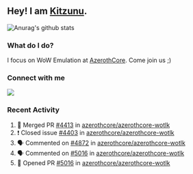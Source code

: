 ## Hey! I am [Kitzunu](https://Github.com/Kitzunu).

![Anurag's github stats](https://github-readme-stats.kitzunu.vercel.app/api?username=Kitzunu&show_icons=true)

### What do I do?

I focus on WoW Emulation at [AzerothCore](https://Github.com/AzerothCore). Come join us ;)

### Connect with me
[![](https://img.shields.io/badge/AzerothCore%20Discord-Connect%20with%20me!-green)](https://discord.com/invite/gkt4y2x)

### Recent Activity

<!--START_SECTION:activity-->
1. 🎉 Merged PR [#4413](https://github.com/azerothcore/azerothcore-wotlk/pull/4413) in [azerothcore/azerothcore-wotlk](https://github.com/azerothcore/azerothcore-wotlk)
2. ❗️ Closed issue [#4403](https://github.com/azerothcore/azerothcore-wotlk/issues/4403) in [azerothcore/azerothcore-wotlk](https://github.com/azerothcore/azerothcore-wotlk)
3. 🗣 Commented on [#4872](https://github.com/azerothcore/azerothcore-wotlk/issues/4872) in [azerothcore/azerothcore-wotlk](https://github.com/azerothcore/azerothcore-wotlk)
4. 🗣 Commented on [#5016](https://github.com/azerothcore/azerothcore-wotlk/issues/5016) in [azerothcore/azerothcore-wotlk](https://github.com/azerothcore/azerothcore-wotlk)
5. 💪 Opened PR [#5016](https://github.com/azerothcore/azerothcore-wotlk/pull/5016) in [azerothcore/azerothcore-wotlk](https://github.com/azerothcore/azerothcore-wotlk)
<!--END_SECTION:activity-->
